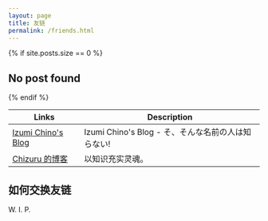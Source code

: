 ```yaml
---
layout: page
title: 友链
permalink: /friends.html
---
```


{% if site.posts.size == 0 %}
  <h2>No post found</h2>
{% endif %}


| Links       | Description |
| ----------- | ----------- |
| [Izumi Chino's Blog](https://www.izumichino.tk) | Izumi Chino's Blog - そ、そんな名前の人は知らない! |
| [Chizuru 的博客](https://chizurumtf.wordpress.com/) | 以知识充实灵魂。 |

## 如何交换友链

W. I. P.
